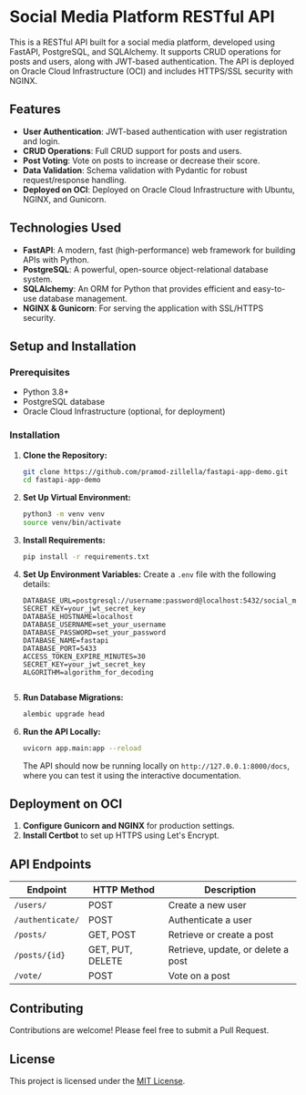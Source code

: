 # Social Media Platform RESTful API

This is a RESTful API built for a social media platform, developed using FastAPI, PostgreSQL, and SQLAlchemy. It supports CRUD operations for posts and users, along with JWT-based authentication. The API is deployed on Oracle Cloud Infrastructure (OCI) and includes HTTPS/SSL security with NGINX.

## Features

- **User Authentication**: JWT-based authentication with user registration and login.
- **CRUD Operations**: Full CRUD support for posts and users.
- **Post Voting**: Vote on posts to increase or decrease their score.
- **Data Validation**: Schema validation with Pydantic for robust request/response handling.
- **Deployed on OCI**: Deployed on Oracle Cloud Infrastructure with Ubuntu, NGINX, and Gunicorn.

## Technologies Used

- **FastAPI**: A modern, fast (high-performance) web framework for building APIs with Python.
- **PostgreSQL**: A powerful, open-source object-relational database system.
- **SQLAlchemy**: An ORM for Python that provides efficient and easy-to-use database management.
- **NGINX & Gunicorn**: For serving the application with SSL/HTTPS security.

## Setup and Installation

### Prerequisites

- Python 3.8+
- PostgreSQL database
- Oracle Cloud Infrastructure (optional, for deployment)

### Installation

1. **Clone the Repository:**

   ```bash
   git clone https://github.com/pramod-zillella/fastapi-app-demo.git
   cd fastapi-app-demo
   ```

2. **Set Up Virtual Environment:**

   ```bash
   python3 -m venv venv
   source venv/bin/activate
   ```

3. **Install Requirements:**

   ```bash
   pip install -r requirements.txt
   ```

4. **Set Up Environment Variables:**
   Create a `.env` file with the following details:

   ```plaintext
   DATABASE_URL=postgresql://username:password@localhost:5432/social_media_db
   SECRET_KEY=your_jwt_secret_key
   DATABASE_HOSTNAME=localhost
   DATABASE_USERNAME=set_your_username
   DATABASE_PASSWORD=set_your_password
   DATABASE_NAME=fastapi
   DATABASE_PORT=5433
   ACCESS_TOKEN_EXPIRE_MINUTES=30
   SECRET_KEY=your_jwt_secret_key
   ALGORITHM=algorithm_for_decoding
    
   ```

5. **Run Database Migrations:**

   ```bash
   alembic upgrade head
   ```

6. **Run the API Locally:**

   ```bash
   uvicorn app.main:app --reload
   ```

   The API should now be running locally on `http://127.0.0.1:8000/docs`, where you can test it using the interactive documentation.

## Deployment on OCI

1. **Configure Gunicorn and NGINX** for production settings.
2. **Install Certbot** to set up HTTPS using Let's Encrypt.

## API Endpoints

| Endpoint     | HTTP Method | Description                      |
|--------------|-------------|----------------------------------|
| `/users/`    | POST        | Create a new user                |
| `/authenticate/`    | POST        | Authenticate a user              |
| `/posts/`    | GET, POST   | Retrieve or create a post        |
| `/posts/{id}`| GET, PUT, DELETE | Retrieve, update, or delete a post |
| `/vote/`     | POST        | Vote on a post                   |

## Contributing

Contributions are welcome! Please feel free to submit a Pull Request.

## License

This project is licensed under the [MIT License](LICENSE).
